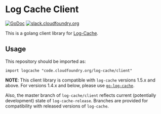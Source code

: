 # Log Cache Client

[![GoDoc][go-doc-badge]][go-doc] [![slack.cloudfoundry.org][slack-badge]][log-cache-slack]

This is a golang client library for [Log-Cache][log-cache].

## Usage

This repository should be imported as:

`import logcache "code.cloudfoundry.org/log-cache/client"`

**NOTE**: This client library is compatible with `log-cache` versions 1.5.x and
above. For versions 1.4.x and below, please use [`go-log-cache`][go-log-cache].

Also, the master branch of `log-cache/client` reflects current (potentially
development) state of `log-cache-release`. Branches are provided for
compatibility with released versions of `log-cache`.

[slack-badge]:              https://slack.cloudfoundry.org/badge.svg
[log-cache-slack]:          https://cloudfoundry.slack.com/archives/log-cache
[log-cache]:                https://code.cloudfoundry.org/log-cache
[go-doc-badge]:             https://godoc.org/code.cloudfoundry.org/log-cache/client?status.svg
[go-doc]:                   https://godoc.org/code.cloudfoundry.org/log-cache/client
[go-log-cache]:             https://github.com/cloudfoundry/go-log-cache
